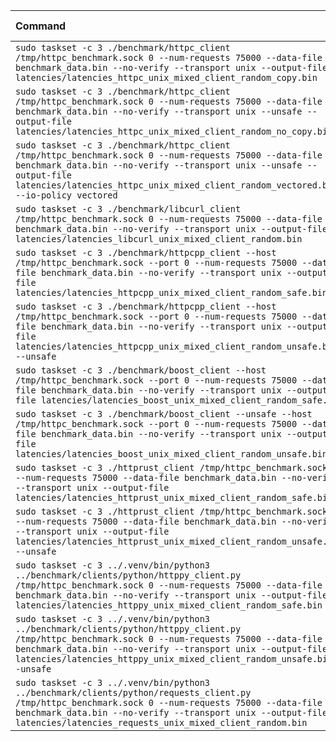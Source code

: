 | Command | Mean [s] | Min [s] | Max [s] | Relative |
|:---|---:|---:|---:|---:|
| `sudo taskset -c 3 ./benchmark/httpc_client /tmp/httpc_benchmark.sock 0 --num-requests 75000 --data-file benchmark_data.bin --no-verify --transport unix --output-file latencies/latencies_httpc_unix_mixed_client_random_copy.bin` | 4.267 ± 0.014 | 4.242 | 4.293 | 1.22 ± 0.01 |
| `sudo taskset -c 3 ./benchmark/httpc_client /tmp/httpc_benchmark.sock 0 --num-requests 75000 --data-file benchmark_data.bin --no-verify --transport unix --unsafe --output-file latencies/latencies_httpc_unix_mixed_client_random_no_copy.bin` | 4.269 ± 0.019 | 4.239 | 4.308 | 1.22 ± 0.01 |
| `sudo taskset -c 3 ./benchmark/httpc_client /tmp/httpc_benchmark.sock 0 --num-requests 75000 --data-file benchmark_data.bin --no-verify --transport unix --unsafe --output-file latencies/latencies_httpc_unix_mixed_client_random_vectored.bin --io-policy vectored` | 3.510 ± 0.011 | 3.487 | 3.536 | 1.00 |
| `sudo taskset -c 3 ./benchmark/libcurl_client /tmp/httpc_benchmark.sock 0 --num-requests 75000 --data-file benchmark_data.bin --no-verify --transport unix --output-file latencies/latencies_libcurl_unix_mixed_client_random.bin` | 5.634 ± 0.018 | 5.602 | 5.662 | 1.61 ± 0.01 |
| `sudo taskset -c 3 ./benchmark/httpcpp_client --host /tmp/httpc_benchmark.sock --port 0 --num-requests 75000 --data-file benchmark_data.bin --no-verify --transport unix --output-file latencies/latencies_httpcpp_unix_mixed_client_random_safe.bin` | 6.035 ± 0.029 | 5.991 | 6.120 | 1.72 ± 0.01 |
| `sudo taskset -c 3 ./benchmark/httpcpp_client --host /tmp/httpc_benchmark.sock --port 0 --num-requests 75000 --data-file benchmark_data.bin --no-verify --transport unix --output-file latencies/latencies_httpcpp_unix_mixed_client_random_unsafe.bin --unsafe` | 6.011 ± 0.021 | 5.974 | 6.058 | 1.71 ± 0.01 |
| `sudo taskset -c 3 ./benchmark/boost_client --host /tmp/httpc_benchmark.sock --port 0 --num-requests 75000 --data-file benchmark_data.bin --no-verify --transport unix --output-file latencies/latencies_boost_unix_mixed_client_random_safe.bin` | 4.323 ± 0.014 | 4.304 | 4.362 | 1.23 ± 0.01 |
| `sudo taskset -c 3 ./benchmark/boost_client --unsafe --host /tmp/httpc_benchmark.sock --port 0 --num-requests 75000 --data-file benchmark_data.bin --no-verify --transport unix --output-file latencies/latencies_boost_unix_mixed_client_random_unsafe.bin` | 3.584 ± 0.009 | 3.562 | 3.603 | 1.02 ± 0.00 |
| `sudo taskset -c 3 ./httprust_client /tmp/httpc_benchmark.sock 0 --num-requests 75000 --data-file benchmark_data.bin --no-verify --transport unix --output-file latencies/latencies_httprust_unix_mixed_client_random_safe.bin` | 7.655 ± 0.019 | 7.615 | 7.696 | 2.18 ± 0.01 |
| `sudo taskset -c 3 ./httprust_client /tmp/httpc_benchmark.sock 0 --num-requests 75000 --data-file benchmark_data.bin --no-verify --transport unix --output-file latencies/latencies_httprust_unix_mixed_client_random_unsafe.bin --unsafe` | 7.620 ± 0.016 | 7.576 | 7.646 | 2.17 ± 0.01 |
| `sudo taskset -c 3 ../.venv/bin/python3 ../benchmark/clients/python/httppy_client.py /tmp/httpc_benchmark.sock 0 --num-requests 75000 --data-file benchmark_data.bin --no-verify --transport unix --output-file latencies/latencies_httppy_unix_mixed_client_random_safe.bin` | 14.504 ± 0.017 | 14.469 | 14.528 | 4.13 ± 0.01 |
| `sudo taskset -c 3 ../.venv/bin/python3 ../benchmark/clients/python/httppy_client.py /tmp/httpc_benchmark.sock 0 --num-requests 75000 --data-file benchmark_data.bin --no-verify --transport unix --output-file latencies/latencies_httppy_unix_mixed_client_random_unsafe.bin --unsafe` | 14.497 ± 0.018 | 14.469 | 14.532 | 4.13 ± 0.01 |
| `sudo taskset -c 3 ../.venv/bin/python3 ../benchmark/clients/python/requests_client.py /tmp/httpc_benchmark.sock 0 --num-requests 75000 --data-file benchmark_data.bin --no-verify --transport unix --output-file latencies/latencies_requests_unix_mixed_client_random.bin` | 27.207 ± 0.150 | 26.891 | 27.516 | 7.75 ± 0.05 |
